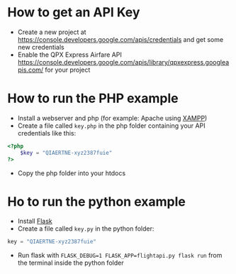 # How to get an API Key

* Create a new project at https://console.developers.google.com/apis/credentials and get some new credentials
* Enable the QPX Express Airfare API https://console.developers.google.com/apis/library/qpxexpress.googleapis.com/ for your project

# How to run the PHP example
* Install a webserver and php (for example: Apache using [XAMPP](https://www.apachefriends.org/))
* Create a file called `key.php` in the php folder containing your API credentials like this:

```php
<?php
    $key = "QIAERTNE-xyz2387fuie"
?>
```

* Copy the php folder into your htdocs

# Ho to run the python example
* Install [Flask](http://flask.pocoo.org/)
* Create a file called `key.py` in the python folder:

```python
key = "QIAERTNE-xyz2387fuie"
```

* Run flask with `FLASK_DEBUG=1 FLASK_APP=flightapi.py flask run` from the terminal inside the python folder

